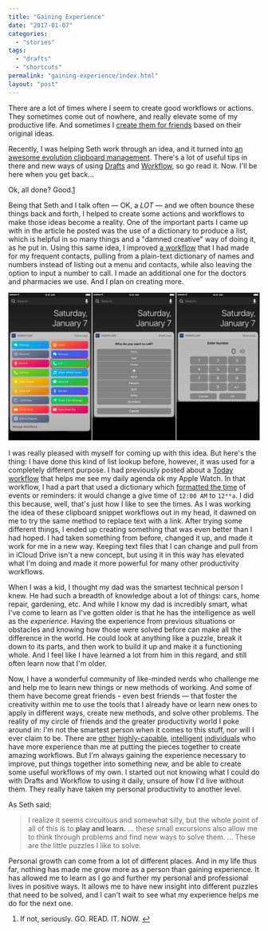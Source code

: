 ```yaml
---
title: "Gaining Experience"
date: "2017-01-07"
categories: 
  - "stories"
tags: 
  - "drafts"
  - "shortcuts"
permalink: "gaining-experience/index.html"
layout: "post"
---
```


There are a lot of times where I seem to create good workflows or actions. They sometimes come out of nowhere, and really elevate some of my productive life. And sometimes I [create them for friends](https://www.nahumck.me/drafts-tapcellar/ "Drafts TapCellar - nahumck.me") based on their original ideas.

Recently, I was helping Seth work through an idea, and it turned into [an awesome evolution clipboard management](http://sethclifford.me/2017/01/using-drafts-and-workflow-as-a-clipboard-manager/ "Using Drafts and Workflow as a Clipboard Manager"). There's a lot of useful tips in there and new ways of using [Drafts](https://geo.itunes.apple.com/us/app/drafts-quickly-capture-notes/id905337691?mt=8&uo=4&at=1001l4VZ&ct=ntwitter "Drafts on the App Store") and [Workflow](https://geo.itunes.apple.com/us/app/workflow-powerful-automation/id915249334?mt=8&uo=4&at=1001l4VZ&ct=ntwitter "Workflow on the App Store"), so go read it. Now. I'll be here when you get back…

Ok, all done? Good.[1](#fn1)

Being that Seth and I talk often — OK, a _LOT_ — and we often bounce these things back and forth, I helped to create some actions and workflows to make those ideas become a reality. One of the important parts I came up with in the article he posted was the use of a dictionary to produce a list, which is helpful in so many things and a "damned creative" way of doing it, as he put in. Using this same idea, I improved [a workflow](https://workflow.is/workflows/2563ac9600dc4ba5b474f3e7f80f545a "Call Workflow Example") that I had made for my frequent contacts, pulling from a plain-text dictionary of names and numbers instead of listing out a menu and contacts, while also leaving the option to input a number to call. I made an additional one for the doctors and pharmacies we use. And I plan on creating more.

![](images/Image-1-7-17-10-03-AM.png)

I was really pleased with myself for coming up with this idea. But here's the thing: I have done this kind of list lookup before, however, it was used for a completely different purpose. I had previously posted about a [Today workflow](https://www.nahumck.me/second-screen/ "Second Screen - nahumck.me") that helps me see my daily agenda ok my Apple Watch. In that workflow, I had a part that used a dictionary which [formatted the time](https://workflow.is/workflows/985adf6fa08a484cb8dd0d83113c7ba2 "Time Format Example") of events or reminders: it would change a give time of `12:00 AM` to `12⁰⁰a`. I did this because, well, that's just how I like to see the times. As I was working the idea of these clipboard snippet workflows out in my head, it dawned on me to try the same method to replace text with a link. After trying some different things, I ended up creating something that was even better than I had hoped. I had taken something from before, changed it up, and made it work for me in a new way. Keeping text files that I can change and pull from in iCloud Drive isn't a new concept, but using it in this way has elevated what I'm doing and made it more powerful for many other productivity workflows.

When I was a kid, I thought my dad was the smartest technical person I knew. He had such a breadth of knowledge about a lot of things: cars, home repair, gardening, etc. And while I know my dad is incredibly smart, what I've come to learn as I've gotten older is that he has the intelligence as well as the _experience_. Having the experience from previous situations or obstacles and knowing how those were solved before can make all the difference in the world. He could look at anything like a puzzle, break it down to its parts, and then work to build it up and make it a functioning whole. And I feel like I have learned a lot from him in this regard, and still often learn now that I'm older.

Now, I have a wonderful community of like-minded nerds who challenge me and help me to learn new things or new methods of working. And some of them have become great friends - even best friends — that foster the creativity within me to use the tools that I already have or learn new ones to apply in different ways, create new methods, and solve other problems. The reality of my circle of friends and the greater productivity world I poke around in: I'm not the smartest person when it comes to this stuff, nor will I ever claim to be. There are [other](https://twitter.com/viticci "Federico Viticci") [highly-capable](https://twitter.com/arix "Ari Weinstein"), [intelligent](https://twitter.com/sylumer "Stephen Millard") [individuals](https://twitter.com/jordanmerrick "Jordan Merrick") who have more experience than me at putting the pieces together to create amazing workflows. But I'm always gaining the experience necessary to improve, put things together into something new, and be able to create some useful workflows of my own. I started out not knowing what I could do with Drafts and Workflow to using it daily, unsure of how I'd live without them. They really have taken my personal productivity to another level.

As Seth said:

> I realize it seems circuitous and somewhat silly, but the whole point of all of this is to **play and learn.** … these small excursions also allow me to think through problems and find new ways to solve them. … These are the little puzzles I like to solve.

Personal growth can come from a lot of different places. And in my life thus far, nothing has made me grow more as a person than gaining experience. It has allowed me to learn as I go and further my personal and professional lives in positive ways. It allows me to have new insight into different puzzles that need to be solved, and I can't wait to see what my experience helps me do for the next one.

1. If not, seriously. GO. READ. IT. NOW. [↩](#ffn1)
